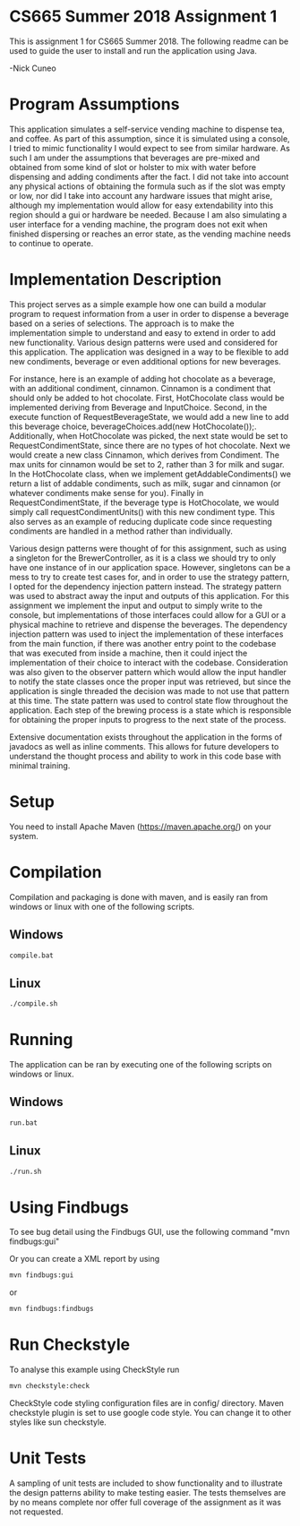 # CS665 Summer 2018 Assignment 1

This is assignment 1 for CS665 Summer 2018.  The following readme can be used to guide the user 
to install and run the application using Java.  

-Nick Cuneo


# Program Assumptions

This application simulates a self-service vending machine to dispense tea, and coffee. As part of 
this assumption, since it is simulated using a console, I tried to mimic functionality I would
expect to see from similar hardware.  As such I am under the assumptions that beverages are pre-mixed
and obtained from some kind of slot or holster to mix with water before dispensing and adding 
condiments after the fact.  I did not take into account any physical actions of obtaining the formula
such as if the slot was empty or low, nor did I take into account any hardware issues that might arise,
although my implementation would allow for easy extendability into this region should a gui or hardware
be needed.  Because I am also simulating a user interface for a vending machine, the program does not
exit when finished dispersing or reaches an error state, as the vending machine needs to continue to operate.

# Implementation Description

This project serves as a simple example how one can build a modular program to request information from
a user in order to dispense a beverage based on a series of selections.  The approach is to make the
implementation simple to understand and easy to extend in order to add new functionality.  Various 
design patterns were used and considered for this application.  The application was designed in a 
way to be flexible to add new condiments, beverage or even additional options for new beverages. 

For instance, here is an example of adding hot chocolate as a beverage, with an additional condiment, cinnamon.
Cinnamon is a condiment that should only be added to hot chocolate. 
First, HotChocolate class would be implemented deriving from Beverage and InputChoice.
Second, in the execute function of RequestBeverageState, we would add a new line to add this beverage
choice, beverageChoices.add(new HotChocolate());.  Additionally, when HotChocolate was picked, the next
 state would be set to RequestCondimentState, since there are no types of hot chocolate. Next we would create a new class Cinnamon, which
derives from Condiment.  The max units for cinnamon would be set to 2, rather than 3 for milk and sugar.
In the HotChocolate class, when we implement getAddableCondiments() we return a list of addable condiments,
such as milk, sugar and cinnamon (or whatever condiments make sense for you). 
Finally in RequestCondimentState, if the beverage type is HotChocolate, we would simply call
requestCondimentUnits() with this new condiment type.  This also serves as an example of reducing
duplicate code since requesting condiments are handled in a method rather than individually.

Various design patterns were thought of for this assignment, such as using a singleton for the
BrewerController, as it is a class we should try to only have one instance of in our application space.
However, singletons can be a mess to try to create test cases for, and in order to use the strategy 
pattern, I opted for the dependency injection pattern instead.  The strategy pattern was used to abstract
away the input and outputs of this application.  For this assignment we implement the input and output 
to simply write to the console, but implementations of those interfaces could allow for a GUI or a 
physical machine to retrieve and dispense the beverages.  The dependency injection pattern was used
to inject the implementation of these interfaces from the main function, if there was another entry
point to the codebase that was executed from inside a machine, then it could inject the implementation
of their choice to interact with the codebase.  Consideration was also given to the observer pattern
which would allow the input handler to notify the state classes once the proper input was retrieved,
but since the application is single threaded the decision was made to not use that pattern at this time.
The state pattern was used to control state flow throughout the application.  Each step of the brewing
process is a state which is responsible for obtaining the proper inputs to progress to the next state
of the process.

Extensive documentation exists throughout the application in the forms of javadocs as well as inline
comments.  This allows for future developers to understand the thought process and ability to work
in this code base with minimal training.




# Setup
 
You need to install Apache Maven (https://maven.apache.org/)  on your system.

# Compilation 

Compilation and packaging is done with maven, and is easily ran from windows or linux with one of
the following scripts.

## Windows
```bash
compile.bat
```

## Linux

```bash
./compile.sh
```


# Running

The application can be ran by executing one of the following scripts on windows or linux.

## Windows

```bash
run.bat
```

## Linux

```bash
./run.sh 
```

# Using Findbugs 

To see bug detail using the Findbugs GUI, use the following command "mvn findbugs:gui"

Or you can create a XML report by using  


```bash
mvn findbugs:gui 
```

or 


```bash
mvn findbugs:findbugs
```

# Run Checkstyle 

To analyse this example using CheckStyle run 

```bash
mvn checkstyle:check
```


CheckStyle code styling configuration files are in config/ directory. Maven checkstyle plugin is set to use google code style. You can change it to other styles like sun checkstyle. 

# Unit Tests

A sampling of unit tests are included to show functionality and to illustrate the design patterns
ability to make testing easier.  The tests themselves are by no means complete nor offer full coverage
of the assignment as it was not requested.




